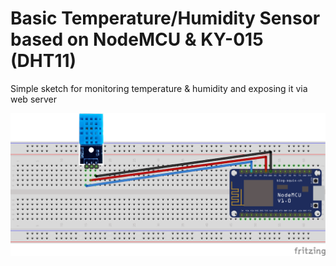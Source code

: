# Basic Temperature/Humidity Sensor based on NodeMCU & KY-015 (DHT11)

Simple sketch for monitoring temperature & humidity and exposing it via web server

![Image description](docs/climate_sensor.png)

